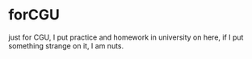 # forCGU
just for CGU, 
I put practice and homework in university on here,
if I put something strange on it, I am nuts.
